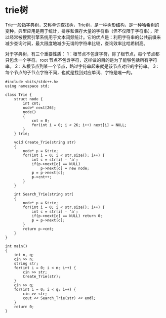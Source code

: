 # trie树 
Trie一般指字典树，又称单词查找树，Trie树，是一种树形结构，是一种哈希树的变种。典型应用是用于统计，排序和保存大量的字符串（但不仅限于字符串），所以经常被搜索引擎系统用于文本词频统计。它的优点是：利用字符串的公共前缀来减少查询时间，最大限度地减少无谓的字符串比较，查询效率比哈希树高。

对于字典树，有三个重要性质：
1：根节点不包含字符，除了根节点，每个节点都只包含一个字符。root 节点不包含字符，这样做的目的是为了能够包括所有字符串。
2：从根节点到某一个节点，路过字符串起来就是该节点对应的字符串。
3：每个节点的子节点字符不同，也就是找到对应单词、字符是唯一的。

```
#include <bits/stdc++.h>
using namespace std;

class Trie {
	struct node {
		int cnt;
		node* next[26];
		node()
		{
			cnt = 0;
			for(int i = 0; i < 26; i++) next[i] = NULL;
		}
	} trie;

	void Create_Trie(string str)
	{
		node* p = &trie;
		for(int i = 0; i < str.size(); i++) {
			int c = str[i] - 'a';
			if(p->next[c] == NULL)
				p->next[c] = new node;
			p = p->next[c];
			p->cnt++;
		}
	}

	int Search_Trie(string str)
	{
		node* p = &trie;
		for(int i = 0; i < str.size(); i++) {
			int c = str[i] - 'a';
			if(p->next[c] == NULL) return 0;
			p = p->next[c];
		}
		return p->cnt;
	}
}

int main()
{
    int n, q;
    cin >> n;
    string str;
    for(int i = 0; i < n; i++) {
        cin >> str;
        Create_Trie(str);
    }
    cin >> q;
    for(int i = 0; i < q; i++) {
        cin >> str;
        cout << Search_Trie(str) << endl;
    }
    return 0;
}
```

